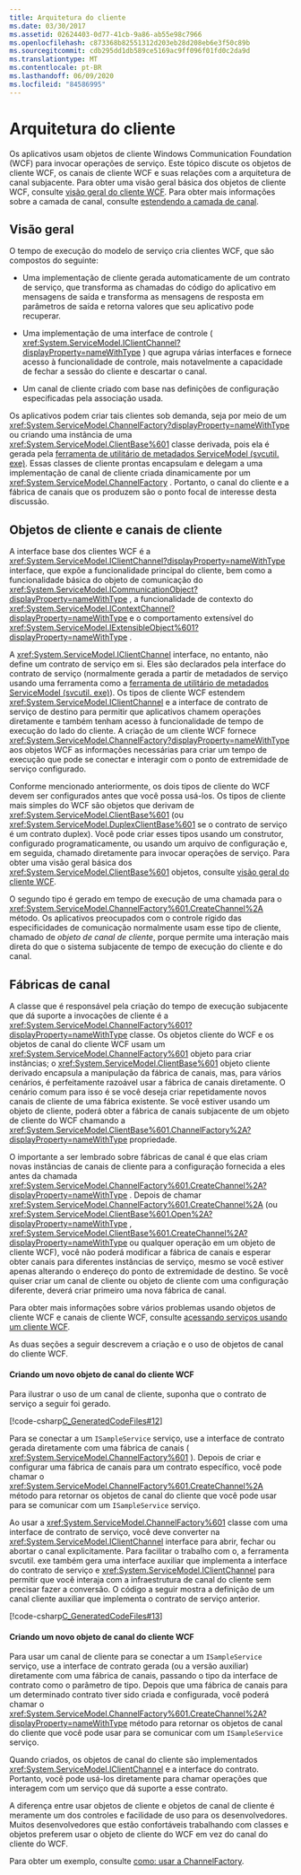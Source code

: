 ```yaml
---
title: Arquitetura do cliente
ms.date: 03/30/2017
ms.assetid: 02624403-0d77-41cb-9a86-ab55e98c7966
ms.openlocfilehash: c873368b82551312d203eb28d208eb6e3f50c89b
ms.sourcegitcommit: cdb295dd1db589ce5169ac9ff096f01fd0c2da9d
ms.translationtype: MT
ms.contentlocale: pt-BR
ms.lasthandoff: 06/09/2020
ms.locfileid: "84586995"
---
```

# <a name="client-architecture"></a>Arquitetura do cliente
Os aplicativos usam objetos de cliente Windows Communication Foundation (WCF) para invocar operações de serviço. Este tópico discute os objetos de cliente WCF, os canais de cliente WCF e suas relações com a arquitetura de canal subjacente. Para obter uma visão geral básica dos objetos de cliente WCF, consulte [visão geral do cliente WCF](../wcf-client-overview.md). Para obter mais informações sobre a camada de canal, consulte [estendendo a camada de canal](../extending/extending-the-channel-layer.md).  
  
## <a name="overview"></a>Visão geral  
 O tempo de execução do modelo de serviço cria clientes WCF, que são compostos do seguinte:  
  
- Uma implementação de cliente gerada automaticamente de um contrato de serviço, que transforma as chamadas do código do aplicativo em mensagens de saída e transforma as mensagens de resposta em parâmetros de saída e retorna valores que seu aplicativo pode recuperar.  
  
- Uma implementação de uma interface de controle ( <xref:System.ServiceModel.IClientChannel?displayProperty=nameWithType> ) que agrupa várias interfaces e fornece acesso à funcionalidade de controle, mais notavelmente a capacidade de fechar a sessão do cliente e descartar o canal.  
  
- Um canal de cliente criado com base nas definições de configuração especificadas pela associação usada.  
  
 Os aplicativos podem criar tais clientes sob demanda, seja por meio de um <xref:System.ServiceModel.ChannelFactory?displayProperty=nameWithType> ou criando uma instância de uma <xref:System.ServiceModel.ClientBase%601> classe derivada, pois ela é gerada pela [ferramenta de utilitário de metadados ServiceModel (svcutil. exe)](../servicemodel-metadata-utility-tool-svcutil-exe.md). Essas classes de cliente prontas encapsulam e delegam a uma implementação de canal de cliente criada dinamicamente por um <xref:System.ServiceModel.ChannelFactory> . Portanto, o canal do cliente e a fábrica de canais que os produzem são o ponto focal de interesse desta discussão.  
  
## <a name="client-objects-and-client-channels"></a>Objetos de cliente e canais de cliente  
 A interface base dos clientes WCF é a <xref:System.ServiceModel.IClientChannel?displayProperty=nameWithType> interface, que expõe a funcionalidade principal do cliente, bem como a funcionalidade básica do objeto de comunicação do <xref:System.ServiceModel.ICommunicationObject?displayProperty=nameWithType> , a funcionalidade de contexto do <xref:System.ServiceModel.IContextChannel?displayProperty=nameWithType> e o comportamento extensível do <xref:System.ServiceModel.IExtensibleObject%601?displayProperty=nameWithType> .  
  
 A <xref:System.ServiceModel.IClientChannel> interface, no entanto, não define um contrato de serviço em si. Eles são declarados pela interface do contrato de serviço (normalmente gerada a partir de metadados de serviço usando uma ferramenta como a [ferramenta de utilitário de metadados ServiceModel (svcutil. exe)](../servicemodel-metadata-utility-tool-svcutil-exe.md)). Os tipos de cliente WCF estendem <xref:System.ServiceModel.IClientChannel> e a interface de contrato de serviço de destino para permitir que aplicativos chamem operações diretamente e também tenham acesso à funcionalidade de tempo de execução do lado do cliente. A criação de um cliente WCF fornece <xref:System.ServiceModel.ChannelFactory?displayProperty=nameWithType> aos objetos WCF as informações necessárias para criar um tempo de execução que pode se conectar e interagir com o ponto de extremidade de serviço configurado.  
  
 Conforme mencionado anteriormente, os dois tipos de cliente do WCF devem ser configurados antes que você possa usá-los. Os tipos de cliente mais simples do WCF são objetos que derivam de <xref:System.ServiceModel.ClientBase%601> (ou <xref:System.ServiceModel.DuplexClientBase%601> se o contrato de serviço é um contrato duplex). Você pode criar esses tipos usando um construtor, configurado programaticamente, ou usando um arquivo de configuração e, em seguida, chamado diretamente para invocar operações de serviço. Para obter uma visão geral básica dos <xref:System.ServiceModel.ClientBase%601> objetos, consulte [visão geral do cliente WCF](../wcf-client-overview.md).  
  
 O segundo tipo é gerado em tempo de execução de uma chamada para o <xref:System.ServiceModel.ChannelFactory%601.CreateChannel%2A> método. Os aplicativos preocupados com o controle rígido das especificidades de comunicação normalmente usam esse tipo de cliente, chamado de *objeto de canal de cliente*, porque permite uma interação mais direta do que o sistema subjacente de tempo de execução do cliente e do canal.  
  
## <a name="channel-factories"></a>Fábricas de canal  
 A classe que é responsável pela criação do tempo de execução subjacente que dá suporte a invocações de cliente é a <xref:System.ServiceModel.ChannelFactory%601?displayProperty=nameWithType> classe. Os objetos cliente do WCF e os objetos de canal do cliente WCF usam um <xref:System.ServiceModel.ChannelFactory%601> objeto para criar instâncias; o <xref:System.ServiceModel.ClientBase%601> objeto cliente derivado encapsula a manipulação da fábrica de canais, mas, para vários cenários, é perfeitamente razoável usar a fábrica de canais diretamente. O cenário comum para isso é se você deseja criar repetidamente novos canais de cliente de uma fábrica existente. Se você estiver usando um objeto de cliente, poderá obter a fábrica de canais subjacente de um objeto de cliente do WCF chamando a <xref:System.ServiceModel.ClientBase%601.ChannelFactory%2A?displayProperty=nameWithType> propriedade.  
  
 O importante a ser lembrado sobre fábricas de canal é que elas criam novas instâncias de canais de cliente para a configuração fornecida a eles antes da chamada <xref:System.ServiceModel.ChannelFactory%601.CreateChannel%2A?displayProperty=nameWithType> . Depois de chamar <xref:System.ServiceModel.ChannelFactory%601.CreateChannel%2A> (ou <xref:System.ServiceModel.ClientBase%601.Open%2A?displayProperty=nameWithType> , <xref:System.ServiceModel.ClientBase%601.CreateChannel%2A?displayProperty=nameWithType> ou qualquer operação em um objeto de cliente WCF), você não poderá modificar a fábrica de canais e esperar obter canais para diferentes instâncias de serviço, mesmo se você estiver apenas alterando o endereço do ponto de extremidade de destino. Se você quiser criar um canal de cliente ou objeto de cliente com uma configuração diferente, deverá criar primeiro uma nova fábrica de canal.  
  
 Para obter mais informações sobre vários problemas usando objetos de cliente WCF e canais de cliente WCF, consulte [acessando serviços usando um cliente WCF](accessing-services-using-a-client.md).  
  
 As duas seções a seguir descrevem a criação e o uso de objetos de canal do cliente WCF.  
  
#### <a name="creating-a-new-wcf-client-channel-object"></a>Criando um novo objeto de canal do cliente WCF  
 Para ilustrar o uso de um canal de cliente, suponha que o contrato de serviço a seguir foi gerado.  
  
 [!code-csharp[C_GeneratedCodeFiles#12](../../../../samples/snippets/csharp/VS_Snippets_CFX/c_generatedcodefiles/cs/proxycode.cs#12)]  
  
 Para se conectar a um `ISampleService` serviço, use a interface de contrato gerada diretamente com uma fábrica de canais ( <xref:System.ServiceModel.ChannelFactory%601> ). Depois de criar e configurar uma fábrica de canais para um contrato específico, você pode chamar o <xref:System.ServiceModel.ChannelFactory%601.CreateChannel%2A> método para retornar os objetos de canal do cliente que você pode usar para se comunicar com um `ISampleService` serviço.  
  
 Ao usar a <xref:System.ServiceModel.ChannelFactory%601> classe com uma interface de contrato de serviço, você deve converter na <xref:System.ServiceModel.IClientChannel> interface para abrir, fechar ou abortar o canal explicitamente. Para facilitar o trabalho com o, a ferramenta svcutil. exe também gera uma interface auxiliar que implementa a interface do contrato de serviço e <xref:System.ServiceModel.IClientChannel> para permitir que você interaja com a infraestrutura de canal do cliente sem precisar fazer a conversão. O código a seguir mostra a definição de um canal cliente auxiliar que implementa o contrato de serviço anterior.  
  
 [!code-csharp[C_GeneratedCodeFiles#13](../../../../samples/snippets/csharp/VS_Snippets_CFX/c_generatedcodefiles/cs/proxycode.cs#13)]  
  
#### <a name="creating-a-new-wcf-client-channel-object"></a>Criando um novo objeto de canal do cliente WCF  
 Para usar um canal de cliente para se conectar a um `ISampleService` serviço, use a interface de contrato gerada (ou a versão auxiliar) diretamente com uma fábrica de canais, passando o tipo da interface de contrato como o parâmetro de tipo. Depois que uma fábrica de canais para um determinado contrato tiver sido criada e configurada, você poderá chamar o <xref:System.ServiceModel.ChannelFactory%601.CreateChannel%2A?displayProperty=nameWithType> método para retornar os objetos de canal do cliente que você pode usar para se comunicar com um `ISampleService` serviço.  
  
 Quando criados, os objetos de canal do cliente são implementados <xref:System.ServiceModel.IClientChannel> e a interface do contrato. Portanto, você pode usá-los diretamente para chamar operações que interagem com um serviço que dá suporte a esse contrato.  
  
 A diferença entre usar objetos de cliente e objetos de canal de cliente é meramente um dos controles e facilidade de uso para os desenvolvedores. Muitos desenvolvedores que estão confortáveis trabalhando com classes e objetos preferem usar o objeto de cliente do WCF em vez do canal do cliente do WCF.  
  
 Para obter um exemplo, consulte [como: usar a ChannelFactory](how-to-use-the-channelfactory.md).
